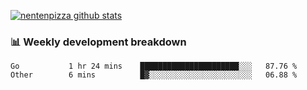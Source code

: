 [![nentenpizza github stats](https://github-readme-stats.vercel.app/api?username=nentenpizza&count_private=true)](https://github.com/anuraghazra/github-readme-stats)

### 📊 Weekly development breakdown
<!--START_SECTION:waka-->

```text
Go           1 hr 24 mins    ██████████████████████░░░   87.76 %
Other        6 mins          █▓░░░░░░░░░░░░░░░░░░░░░░░   06.88 %
```

<!--END_SECTION:waka-->

